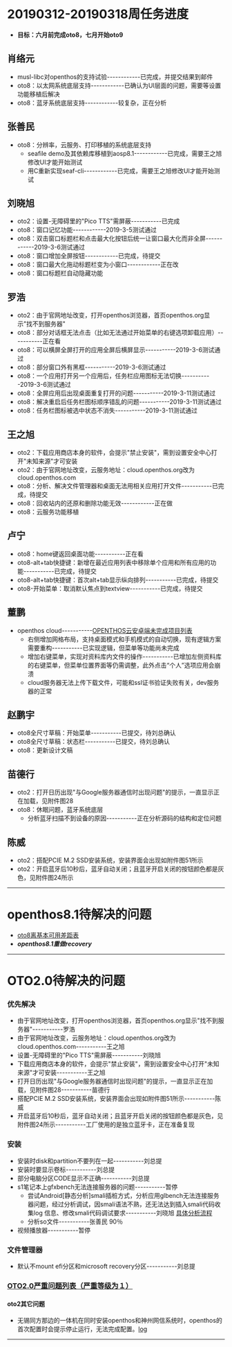 # 20190312-20190318周任务进度
- **目标：六月前完成oto8，七月开始oto9**

## 肖络元
- musl-libc对openthos的支持试验------------已完成，并提交结果到邮件
- oto8：以太网系统底层支持------------已确认为UI层面的问题，需要等设置功能移植后解决
- oto8：蓝牙系统底层支持------------较复杂，正在分析

## 张善民
- oto8：分辨率，云服务、打印移植的系统底层支持
   - seafile demo及其依赖库移植到aosp8.1------------已完成，需要王之旭修改UI才能开始测试
   - 用C重新实现seaf-cli------------已完成，需要王之旭修改UI才能开始测试

## 刘晓旭
- oto2：设置-无障碍里的"Pico TTS"需屏蔽-----------已完成
- oto8：窗口记忆功能------------2019-3-5测试通过
- oto8：双击窗口标题栏和点击最大化按钮后统一让窗口最大化而非全屏------------2019-3-6测试通过
- oto8：窗口增加全屏按钮------------已完成，待提交
- oto8：窗口最大化拖动标题栏变为小窗口------------正在改
- oto8：窗口标题栏自动隐藏功能

## 罗浩
- oto2：由于官网地址改变，打开openthos浏览器，首页openthos.org显示"找不到服务器"
- oto8：部分对话框无法点击（比如无法通过开始菜单的右键选项卸载应用）-----------正在看
- oto8：可以横屏全屏打开的应用全屏后横屏显示-----------2019-3-6测试通过
- oto8：部分窗口外有黑框-----------2019-3-6测试通过
- oto8：一个应用打开另一个应用后，任务栏应用图标无法切换-----------2019-3-6测试通过
- oto8：全屏应用后出现桌面重复打开的问题-----------2019-3-11测试通过
- oto8：解决重启后任务栏图标顺序错乱的问题-----------2019-3-11测试通过
- oto8：任务栏图标被选中状态不消失-----------2019-3-11测试通过
      
## 王之旭
- oto2：下载应用商店本身的软件，会提示"禁止安装"，需到设置安全中心打开"未知来源"才可安装
- oto2：由于官网地址改变，云服务地址：cloud.openthos.org改为cloud.openthos.com
- oto8：分析、解决文件管理器和桌面无法用相关应用打开文件-----------已完成，待提交
- oto8：回收站内的还原和删除功能无效------------正在做
- oto8：云服务功能移植

## 卢宁
- oto8：home键返回桌面功能-----------正在看
- oto8-alt+tab快捷键：新增在最近应用列表中移除单个应用和所有应用的功能-----------已完成，待提交
- oto8-alt+tab快捷键：首次alt+tab显示纵向排列-----------已完成，待提交
- oto8-开始菜单：取消默认焦点到textview-----------已完成，待提交

## 董鹏
- openthos cloud-----------[OPENTHOS云安卓端未完成项目列表](https://github.com/openthos/app-testing-results/blob/master/%E6%B5%8B%E8%AF%95%E5%86%85%E5%AE%B9%E5%8F%8A%E7%BB%93%E6%9E%9C/%E5%8A%9F%E8%83%BD%E6%B5%8B%E8%AF%95%E7%9B%B8%E5%85%B3/%E4%BA%91%E6%9C%8D%E5%8A%A1/OPENTHOS_CLOUD/android%E7%AB%AF%E6%9C%AA%E5%AE%8C%E6%88%90%E9%A1%B9%E7%9B%AE%E5%88%97%E8%A1%A8.md)
   - 右侧增加网格布局，支持桌面模式和手机模式的自动切换，现有逻辑方案需要重构-----------已实现逻辑，但菜单等功能尚未完成
   - 增加右键菜单，实现对资料库内文件的操作-----------已增加左侧资料库的右键菜单，但菜单位置界面等仍需调整，此外点击“个人”选项应用会崩溃
   - cloud服务器无法上传下载文件，可能和ssl证书验证失败有关，dev服务器的正常

## 赵鹏宇
- oto8全尺寸草稿：开始菜单-----------已提交，待刘总确认
- oto8全尺寸草稿：状态栏-----------已提交，待刘总确认
- oto8：更新设计文稿
   
## 苗德行
- oto2：打开日历出现"与Google服务器通信时出现问题"的提示，一直显示正在加载，见附件图28
- oto8：休眠问题，蓝牙系统底层
   - 分析蓝牙扫描不到设备的原因-----------正在分析源码的结构和定位问题

## 陈威
- oto2：搭配PCIE M.2 SSD安装系统，安装界面会出现如附件图51所示
- oto2：开启蓝牙后10秒后，蓝牙自动关闭；且蓝牙开启关闭的按钮颜色都是灰色，见附件图24所示

***
# openthos8.1待解决的问题
- [oto8离基本可用差距表](https://github.com/openthos/app-testing-results/blob/master/%E6%B5%8B%E8%AF%95%E5%86%85%E5%AE%B9%E5%8F%8A%E7%BB%93%E6%9E%9C/%E5%8A%9F%E8%83%BD%E6%B5%8B%E8%AF%95%E7%9B%B8%E5%85%B3/oto8%E7%A6%BB%E5%9F%BA%E6%9C%AC%E5%8F%AF%E7%94%A8%E5%B7%AE%E8%B7%9D%E8%A1%A8.md)
- ***openthos8.1重做recovery***

***

# OTO2.0待解决的问题
### 优先解决
- 由于官网地址改变，打开openthos浏览器，首页openthos.org显示"找不到服务器"-----------罗浩
- 由于官网地址改变，云服务地址：cloud.openthos.org改为cloud.openthos.com-----------王之旭
- 设置-无障碍里的"Pico TTS"需屏蔽-----------刘晓旭
- 下载应用商店本身的软件，会提示"禁止安装"，需到设置安全中心打开"未知来源"才可安装-----------王之旭
- 打开日历出现"与Google服务器通信时出现问题"的提示，一直显示正在加载，见附件图28-----------苗德行
- 搭配PCIE M.2 SSD安装系统，安装界面会出现如附件图51所示-----------陈威
- 开启蓝牙后10秒后，蓝牙自动关闭；且蓝牙开启关闭的按钮颜色都是灰色，见附件图24所示-----------工厂使用的是独立蓝牙卡，正在准备复现

### 安装
- 安装时disk和partition不要列在一起-----------刘总提
- 安装时要显示卷标-----------刘总提
- 部分电脑分区CODE显示不正确-----------刘总提
- s1笔记本上gfxbench无法连接服务器的问题-----------暂停
   - 尝试Android[静态分析]smali插桩方式，分析应用glbench无法连接服务器问题，经过分析调试，因smali语法不熟，还无法达到插入smali代码收集log 信息、修改smali代码调试要求-----------刘晓旭 [具体分析流程](https://github.com/openthos/multiwin-analysis/blob/master/multiwindow/liuxx/Android%20smali%22%E6%8F%92%E6%A1%A9%22%E8%B0%83%E8%AF%95apk.md)
   - 分析so文件-----------张善民 90％
- 视频播放器-----------暂停

### 文件管理器
- 默认不mount efi分区和microsoft recovery分区-----------刘总提


### [OTO2.0严重问题列表（严重等级为１）](https://github.com/openthos/app-testing-results/blob/master/%E6%B5%8B%E8%AF%95%E5%86%85%E5%AE%B9%E5%8F%8A%E7%BB%93%E6%9E%9C/%E5%8A%9F%E8%83%BD%E6%B5%8B%E8%AF%95%E7%9B%B8%E5%85%B3/OTO2.0%E4%B8%A5%E9%87%8D%E9%97%AE%E9%A2%98%E5%88%97%E8%A1%A8.md)

#### oto2其它问题
- 无锡同方那边的一体机在同时安装openthos和神州网信系统时，openthos的首次配置时会提示停止运行，无法完成配置。[log](https://github.com/openthos/app-testing-results/blob/master/other/a.txt)

***
